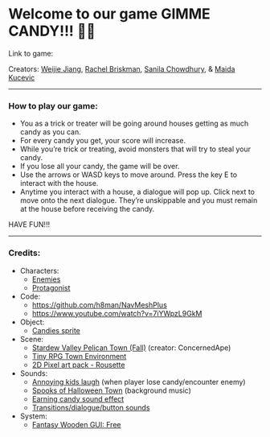# Welcome to our game GIMME CANDY!!! 🎃👻
Link to game:      

Creators: [Weijie Jiang](https://github.com/weijiej2964), [Rachel Briskman](https://github.com/TheSimmer101), [Sanila Chowdhury](https://github.com/sanilac6459), & [Maida Kucevic](https://github.com/maida5) 

-----
### How to play our game:
* You as a trick or treater will be going around houses getting as much candy as you can. 
* For every candy you get, your score will increase.
* While you’re trick or treating, avoid monsters that will try to steal your candy.
* If you lose all your candy, the game will be over.
* Use the arrows or WASD keys to move around. Press the key E to interact with the house. 
* Anytime you interact with a house, a dialogue will pop up. Click next to move onto the next dialogue. They’re unskippable and you must remain at the house before receiving the candy.

HAVE FUN!!!

-----
### Credits:
* Characters:
  * [Enemies](https://elv-games.itch.io/free-retro-game-world-sprites)
  * [Protagonist](https://penzilla.itch.io/hooded-protagonist)
* Code:
  * https://github.com/h8man/NavMeshPlus
  * https://www.youtube.com/watch?v=7iYWpzL9GkM
* Object:
  * [Candies sprite](https://assetstore.unity.com/packages/2d/gui/icons/candies-sprite-118616)
* Scene:
  * [Stardew Valley Pelican Town (Fall)](https://www.spriters-resource.com/pc_computer/stardewvalley/sheet/88626/) (creator: ConcernedApe)
  * [Tiny RPG Town Environment](https://assetstore.unity.com/packages/2d/environments/tiny-rpg-town-environment-88293)
  * [2D Pixel art pack - Rousette](https://assetstore.unity.com/packages/2d/characters/2d-pixel-art-pack-rousette-167698)
* Sounds:
  * [Annoying kids laugh](https://www.youtube.com/watch?v=59hvBxukCdI) (when player lose candy/encounter enemy)
  * [Spooks of Halloween Town](https://www.youtube.com/watch?v=GDNumrX5HME) (background music)
  * [Earning candy sound effect](https://themushroomkingdom.net/media/sm64/wav#google_vignette)
  * [Transitions/dialogue/button sounds](https://assetstore.unity.com/packages/audio/sound-fx/free-casual-game-sfx-pack-54116)
* System:
  * [Fantasy Wooden GUI: Free](https://assetstore.unity.com/packages/2d/gui/fantasy-wooden-gui-free-103811)
